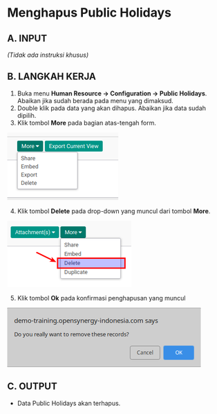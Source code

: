 # Menghapus Public Holidays

## A. INPUT

*(Tidak ada instruksi khusus)*

## B. LANGKAH KERJA

1. Buka menu **Human Resource -> Configuration -> Public Holidays**. Abaikan jika sudah berada pada menu yang dimaksud.
2. Double klik pada data yang akan dihapus. Abaikan jika data sudah dipilih.
3. Klik tombol **More** pada bagian atas-tengah form.

![](../../img/general-button/tombol-more.png)

4. Klik tombol **Delete** pada drop-down yang muncul dari tombol **More**.

![](../../img/general-button/tombol-delete.png)

5. Klik tombol **Ok** pada konfirmasi penghapusan yang muncul

![](../../img/general-button/tombol-hapus-ok.png)

## C. OUTPUT

* Data Public Holidays akan terhapus.
